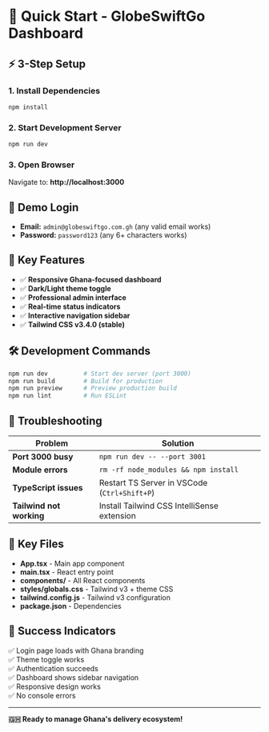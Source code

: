 # 🚀 Quick Start - GlobeSwiftGo Dashboard

## ⚡ 3-Step Setup

### 1. Install Dependencies
```bash
npm install
```

### 2. Start Development Server
```bash
npm run dev
```

### 3. Open Browser
Navigate to: **http://localhost:3000**

## 🔐 Demo Login
- **Email:** `admin@globeswiftgo.com.gh` (any valid email works)
- **Password:** `password123` (any 6+ characters works)

## 🎯 Key Features
- ✅ **Responsive Ghana-focused dashboard**
- ✅ **Dark/Light theme toggle**
- ✅ **Professional admin interface**
- ✅ **Real-time status indicators**
- ✅ **Interactive navigation sidebar**
- ✅ **Tailwind CSS v3.4.0 (stable)**

## 🛠 Development Commands
```bash
npm run dev          # Start dev server (port 3000)
npm run build        # Build for production
npm run preview      # Preview production build
npm run lint         # Run ESLint
```

## 🚨 Troubleshooting
| Problem | Solution |
|---------|----------|
| **Port 3000 busy** | `npm run dev -- --port 3001` |
| **Module errors** | `rm -rf node_modules && npm install` |
| **TypeScript issues** | Restart TS Server in VSCode (`Ctrl+Shift+P`) |
| **Tailwind not working** | Install Tailwind CSS IntelliSense extension |

## 📁 Key Files
- **App.tsx** - Main app component
- **main.tsx** - React entry point
- **components/** - All React components
- **styles/globals.css** - Tailwind v3 + theme CSS
- **tailwind.config.js** - Tailwind v3 configuration
- **package.json** - Dependencies

## 🎊 Success Indicators
✅ Login page loads with Ghana branding  
✅ Theme toggle works  
✅ Authentication succeeds  
✅ Dashboard shows sidebar navigation  
✅ Responsive design works  
✅ No console errors  

---
**🇬🇭 Ready to manage Ghana's delivery ecosystem!**